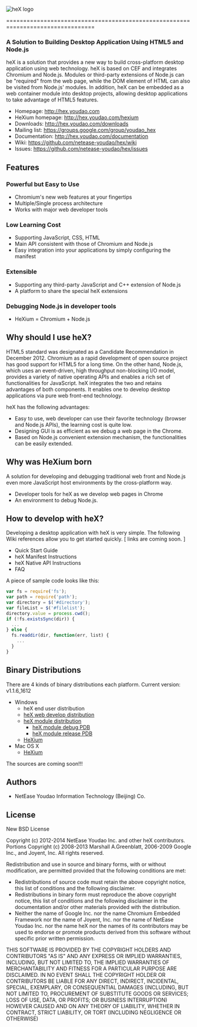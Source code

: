![heX logo](http://hex.youdao.com/images/hex.png)

<!-- heX -->
================================================================================
### A Solution to Building Desktop Application Using HTML5 and Node.js

heX is a solution that provides a new way to build cross-platform desktop application using web technology. heX is based on CEF and integrates Chromium and Node.js. Modules or third-party extensions of Node.js can be "required" from the web page, while the DOM element of HTML can also be visited from Node.js' modules. In addition, heX can be embedded as a web container module into desktop projects, allowing desktop applications to take advantage of HTML5 features.

 * Homepage: <http://hex.youdao.com>
 * HeXium homepage: <http://hex.youdao.com/hexium>
 * Downloads: <http://hex.youdao.com/downloads>
 * Mailing list: <https://groups.google.com/group/youdao_hex>
 * Documentation: <http://hex.youdao.com/documentation>
 * Wiki: <https://github.com/netease-youdao/hex/wiki>
 * Issues: <https://github.com/netease-youdao/hex/issues>


## Features

### Powerful but Easy to Use
 * Chromium's new web features at your fingertips
 * Multiple/Single process architecture
 * Works with major web developer tools

### Low Learning Cost 
 * Supporting JavaScript, CSS, HTML
 * Main API consistent with those of Chromium and Node.js
 * Easy integration into your applications by simply configuring the manifest

### Extensible
 * Supporting any third-party JavaScript and C++ extension of Node.js
 * A platform to share the special heX extensions

### Debugging Node.js in developer tools
 * HeXium = Chromium + Node.js


## Why should I use heX?

HTML5 standard was designated as a Candidate Recommendation in December 2012. Chromium as a rapid development of open source project has good support for HTML5 for a long time. On the other hand, Node.js, which uses an event-driven, high throughput non-blocking I/O model, provides a variety of native operating APIs and enables a rich set of functionalities for JavaScript. heX integrates the two and retains advantages of both components. It enables one to develop desktop applications via pure web front-end technology.

heX has the following advantages:
 * Easy to use, web developer can use their favorite technology (browser and Node.js APIs), the learning cost is quite low.
 * Designing GUI is as efficient as we debug a web page in the Chrome.
 * Based on Node.js convenient extension mechanism, the functionalities can be easily extended.


## Why was HeXium born

A solution for developing and debugging traditional web front and Node.js even more JavaScript host environments by the cross-platform way.
  * Developer tools for heX as we develop web pages in Chrome
  * An environment to debug Node.js.


## How to develop with heX?

Developing a desktop application with heX is very simple. The following Wiki references allow you to get started quickly. [ links are coming soon. ]

 * Quick Start Guide
 * heX Manifest Instructions
 * heX Native API Instructions
 * FAQ


A piece of sample code looks like this:
```js
var fs = require('fs');
var path = require('path');
var directory = $('#directory');
var fileList = $('#filelist');
directory.value = process.cwd();
if (!fs.existsSync(dir)) {
  ...
} else {
  fs.readdir(dir, function(err, list) {
    ...
  }
}
```


## Binary Distributions

There are 4 kinds of binary distributions each platform. Current version: v1.1.6_1612
 * Windows
   * heX end user distribution
   * [heX web develop distribution](http://netease-youdao.github.io/hex/downloads/hex_1.1.6_1621_windows32_client.zip)
   * [heX module distribution](http://netease-youdao.github.io/hex/downloads/hex_module_1.1.6_1621_windows32.zip)
     * [heX module debug PDB](http://netease-youdao.github.io/hex/downloads/hex_module_1.1.6_1621_windows32_debug_symbols)
     * [heX module release PDB](http://netease-youdao.github.io/hex/downloads/hex_module_1.1.6_1621_windows32_release_symbols)
   * [HeXium](http://netease-youdao.github.io/hex/downloads/hexium.1.1.6_1612.windows32.zip)
 * Mac OS X
   * [HeXium](http://netease-youdao.github.io/hex/downloads/hexium.1.1.6_1612.macosx32.zip)

The sources are coming soon!!!


## Authors
  * NetEase Youdao Information Technology (Beijing) Co.


## License

New BSD License

Copyright (c) 2012-2014 NetEase Youdao Inc. and other heX contributors.
Portions Copyright (c) 2008-2013 Marshall A.Greenblatt, 2006-2009
Google Inc., and Joyent, Inc. All rights reserved.

Redistribution and use in source and binary forms, with or without
modification, are permitted provided that the following conditions are
met:

  * Redistributions of source code must retain the above copyright notice,
    this list of conditions and the following disclaimer.
  * Redistributions in binary form must reproduce the above copyright
    notice, this list of conditions and the following disclaimer in the
    documentation and/or other materials provided with the distribution.
  * Neither the name of Google Inc. nor the name Chromium Embedded Framework
    nor the name of Joyent, Inc. nor the name of NetEase Youdao Inc. nor
    the name heX nor the names of its contributors may be used to endorse
    or promote products derived from this software without specific prior
    written permission.

THIS SOFTWARE IS PROVIDED BY THE COPYRIGHT HOLDERS AND CONTRIBUTORS "AS IS"
AND ANY EXPRESS OR IMPLIED WARRANTIES, INCLUDING, BUT NOT LIMITED TO, THE
IMPLIED WARRANTIES OF MERCHANTABILITY AND FITNESS FOR A PARTICULAR PURPOSE
ARE DISCLAIMED. IN NO EVENT SHALL THE COPYRIGHT HOLDER OR CONTRIBUTORS BE
LIABLE FOR ANY DIRECT, INDIRECT, INCIDENTAL, SPECIAL, EXEMPLARY, OR
CONSEQUENTIAL DAMAGES (INCLUDING, BUT NOT LIMITED TO, PROCUREMENT OF
SUBSTITUTE GOODS OR SERVICES; LOSS OF USE, DATA, OR PROFITS; OR BUSINESS
INTERRUPTION) HOWEVER CAUSED AND ON ANY THEORY OF LIABILITY, WHETHER IN
CONTRACT, STRICT LIABILITY, OR TORT (INCLUDING NEGLIGENCE OR OTHERWISE)

